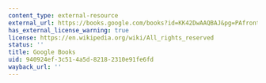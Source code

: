 ```yaml
---
content_type: external-resource
external_url: https://books.google.com/books?id=KK42DwAAQBAJ&pg=PAfrontcover#v=onepage&q&f=false
has_external_license_warning: true
license: https://en.wikipedia.org/wiki/All_rights_reserved
status: ''
title: Google Books
uid: 940924ef-3c51-4a5d-8218-2310e91fe6fd
wayback_url: ''
---
```

